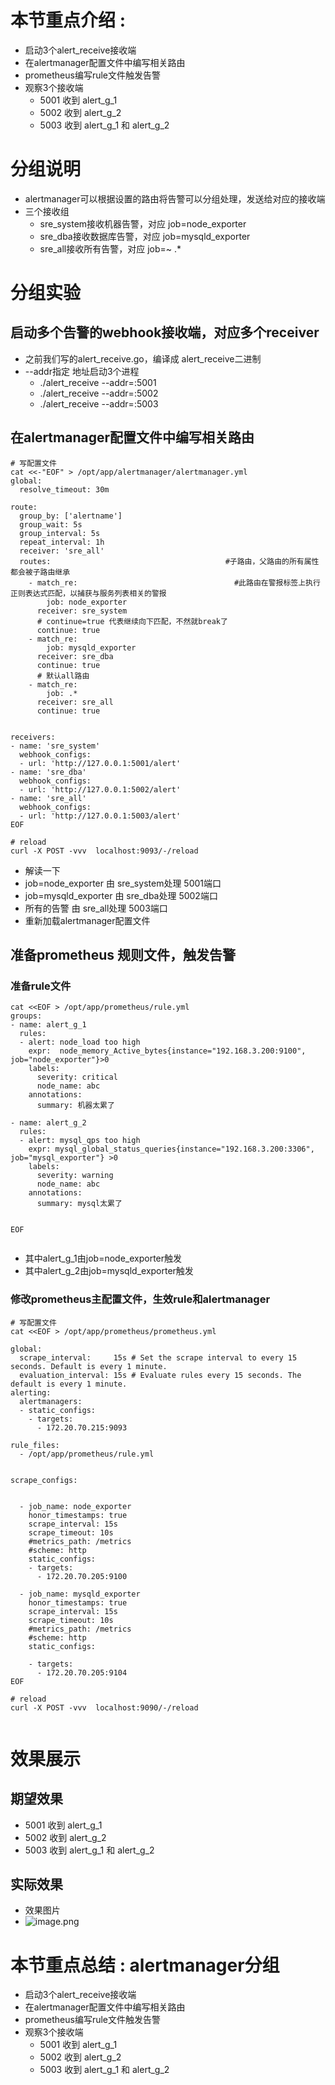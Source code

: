 # 本节重点介绍 :

- 启动3个alert_receive接收端
- 在alertmanager配置文件中编写相关路由
- prometheus编写rule文件触发告警
- 观察3个接收端
  - 5001 收到 alert_g_1
  - 5002 收到 alert_g_2
  - 5003 收到 alert_g_1 和 alert_g_2

# 分组说明

- alertmanager可以根据设置的路由将告警可以分组处理，发送给对应的接收端
- 三个接收组
  - sre_system接收机器告警，对应 job=node_exporter
  - sre_dba接收数据库告警，对应 job=mysqld_exporter
  - sre_all接收所有告警，对应 job=~ .*

# 分组实验

## 启动多个告警的webhook接收端，对应多个receiver

- 之前我们写的alert_receive.go，编译成 alert_receive二进制
- --addr指定 地址启动3个进程
  - ./alert_receive --addr=:5001
  - ./alert_receive --addr=:5002
  - ./alert_receive --addr=:5003

## 在alertmanager配置文件中编写相关路由

```shell
# 写配置文件
cat <<-"EOF" > /opt/app/alertmanager/alertmanager.yml
global:
  resolve_timeout: 30m

route:
  group_by: ['alertname']
  group_wait: 5s
  group_interval: 5s
  repeat_interval: 1h
  receiver: 'sre_all'
  routes:                                       #子路由，父路由的所有属性都会被子路由继承
    - match_re:                                   #此路由在警报标签上执行正则表达式匹配，以捕获与服务列表相关的警报
        job: node_exporter
      receiver: sre_system
      # continue=true 代表继续向下匹配，不然就break了
      continue: true
    - match_re:
        job: mysqld_exporter
      receiver: sre_dba
      continue: true
      # 默认all路由
    - match_re:
        job: .*
      receiver: sre_all
      continue: true


receivers:
- name: 'sre_system'
  webhook_configs:
  - url: 'http://127.0.0.1:5001/alert'
- name: 'sre_dba'
  webhook_configs:
  - url: 'http://127.0.0.1:5002/alert'
- name: 'sre_all'
  webhook_configs:
  - url: 'http://127.0.0.1:5003/alert'
EOF

# reload
curl -X POST -vvv  localhost:9093/-/reload

```

- 解读一下
- job=node_exporter 由 sre_system处理  5001端口
- job=mysqld_exporter  由 sre_dba处理 5002端口
- 所有的告警 由 sre_all处理 5003端口
- 重新加载alertmanager配置文件

## 准备prometheus 规则文件，触发告警

### 准备rule文件

```shell
cat <<EOF > /opt/app/prometheus/rule.yml
groups:
- name: alert_g_1
  rules:
  - alert: node_load too high
    expr:  node_memory_Active_bytes{instance="192.168.3.200:9100", job="node_exporter"}>0
    labels:
      severity: critical
      node_name: abc
    annotations:
      summary: 机器太累了

- name: alert_g_2
  rules:
  - alert: mysql_qps too high
    expr: mysql_global_status_queries{instance="192.168.3.200:3306", job="mysql_exporter"} >0
    labels:
      severity: warning
      node_name: abc
    annotations:
      summary: mysql太累了


EOF


```

- 其中alert_g_1由job=node_exporter触发
- 其中alert_g_2由job=mysqld_exporter触发

### 修改prometheus主配置文件，生效rule和alertmanager

```shell
# 写配置文件
cat <<EOF > /opt/app/prometheus/prometheus.yml

global:
  scrape_interval:     15s # Set the scrape interval to every 15 seconds. Default is every 1 minute.
  evaluation_interval: 15s # Evaluate rules every 15 seconds. The default is every 1 minute.
alerting:
  alertmanagers:
  - static_configs:
    - targets:
      - 172.20.70.215:9093

rule_files:
  - /opt/app/prometheus/rule.yml


scrape_configs:


  - job_name: node_exporter
    honor_timestamps: true
    scrape_interval: 15s
    scrape_timeout: 10s
    #metrics_path: /metrics
    #scheme: http
    static_configs:
    - targets:
      - 172.20.70.205:9100

  - job_name: mysqld_exporter
    honor_timestamps: true
    scrape_interval: 15s
    scrape_timeout: 10s
    #metrics_path: /metrics
    #scheme: http
    static_configs:

    - targets:
      - 172.20.70.205:9104
EOF

# reload
curl -X POST -vvv  localhost:9090/-/reload


```

# 效果展示

## 期望效果

- 5001 收到 alert_g_1
- 5002 收到 alert_g_2
- 5003 收到 alert_g_1 和 alert_g_2

## 实际效果

- 效果图片
- ![image.png](http://jutibolg.oss-cn-shenzhen.aliyuncs.com/908/1629511655000/345110d8793c43a4b3b9e1b77e6ee546.png)

# 本节重点总结 : alertmanager分组

- 启动3个alert_receive接收端
- 在alertmanager配置文件中编写相关路由
- prometheus编写rule文件触发告警
- 观察3个接收端
  - 5001 收到 alert_g_1
  - 5002 收到 alert_g_2
  - 5003 收到 alert_g_1 和 alert_g_2